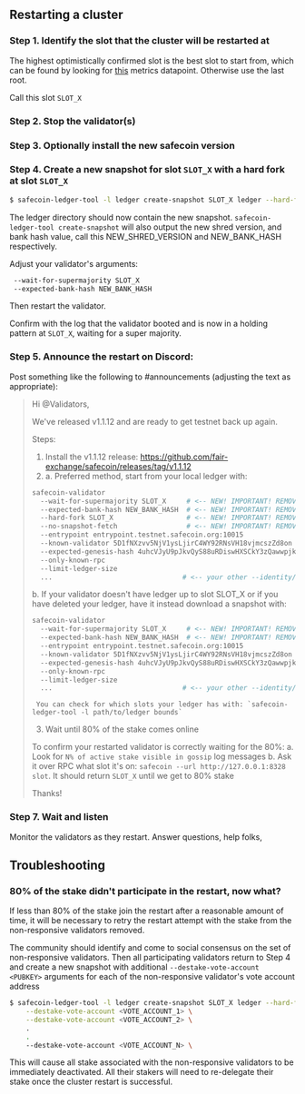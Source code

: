 ## Restarting a cluster

### Step 1. Identify the slot that the cluster will be restarted at

The highest optimistically confirmed slot is the best slot to start from, which
can be found by looking for
[this](https://github.com/fair-exchange/safecoin/blob/0264147d42d506fb888f5c4c021a998e231a3e74/core/src/optimistic_confirmation_verifier.rs#L71)
metrics datapoint. Otherwise use the last root.

Call this slot `SLOT_X`

### Step 2. Stop the validator(s)

### Step 3. Optionally install the new safecoin version

### Step 4. Create a new snapshot for slot `SLOT_X` with a hard fork at slot `SLOT_X`

```bash
$ safecoin-ledger-tool -l ledger create-snapshot SLOT_X ledger --hard-fork SLOT_X
```

The ledger directory should now contain the new snapshot.
`safecoin-ledger-tool create-snapshot` will also output the new shred version, and bank hash value,
call this NEW_SHRED_VERSION and NEW_BANK_HASH respectively.

Adjust your validator's arguments:

```bash
 --wait-for-supermajority SLOT_X
 --expected-bank-hash NEW_BANK_HASH
```

Then restart the validator.

Confirm with the log that the validator booted and is now in a holding pattern at `SLOT_X`, waiting for a super majority.

### Step 5. Announce the restart on Discord:

Post something like the following to #announcements (adjusting the text as appropriate):

> Hi @Validators,
>
> We've released v1.1.12 and are ready to get testnet back up again.
>
> Steps:
>
> 1. Install the v1.1.12 release: https://github.com/fair-exchange/safecoin/releases/tag/v1.1.12
> 2. a. Preferred method, start from your local ledger with:
>
> ```bash
> safecoin-validator
>   --wait-for-supermajority SLOT_X     # <-- NEW! IMPORTANT! REMOVE AFTER THIS RESTART
>   --expected-bank-hash NEW_BANK_HASH  # <-- NEW! IMPORTANT! REMOVE AFTER THIS RESTART
>   --hard-fork SLOT_X                  # <-- NEW! IMPORTANT! REMOVE AFTER THIS RESTART
>   --no-snapshot-fetch                 # <-- NEW! IMPORTANT! REMOVE AFTER THIS RESTART
>   --entrypoint entrypoint.testnet.safecoin.org:10015
>   --known-validator 5D1fNXzvv5NjV1ysLjirC4WY92RNsVH18vjmcszZd8on
>   --expected-genesis-hash 4uhcVJyU9pJkvQyS88uRDiswHXSCkY3zQawwpjk2NsNY
>   --only-known-rpc
>   --limit-ledger-size
>   ...                                # <-- your other --identity/--vote-account/etc arguments
> ```
>
> b. If your validator doesn't have ledger up to slot SLOT_X or if you have deleted your ledger, have it instead download a snapshot with:
>
> ```bash
> safecoin-validator
>   --wait-for-supermajority SLOT_X     # <-- NEW! IMPORTANT! REMOVE AFTER THIS RESTART
>   --expected-bank-hash NEW_BANK_HASH  # <-- NEW! IMPORTANT! REMOVE AFTER THIS RESTART
>   --entrypoint entrypoint.testnet.safecoin.org:10015
>   --known-validator 5D1fNXzvv5NjV1ysLjirC4WY92RNsVH18vjmcszZd8on
>   --expected-genesis-hash 4uhcVJyU9pJkvQyS88uRDiswHXSCkY3zQawwpjk2NsNY
>   --only-known-rpc
>   --limit-ledger-size
>   ...                                # <-- your other --identity/--vote-account/etc arguments
> ```
>
>      You can check for which slots your ledger has with: `safecoin-ledger-tool -l path/to/ledger bounds`
>
> 3. Wait until 80% of the stake comes online
>
> To confirm your restarted validator is correctly waiting for the 80%:
> a. Look for `N% of active stake visible in gossip` log messages
> b. Ask it over RPC what slot it's on: `safecoin --url http://127.0.0.1:8328 slot`. It should return `SLOT_X` until we get to 80% stake
>
> Thanks!

### Step 7. Wait and listen

Monitor the validators as they restart. Answer questions, help folks,

## Troubleshooting

### 80% of the stake didn't participate in the restart, now what?
If less than 80% of the stake join the restart after a reasonable amount of
time, it will be necessary to retry the restart attempt with the stake from the
non-responsive validators removed.

The community should identify and come to social consensus on the set of
non-responsive validators. Then all participating validators return to Step 4
and create a new snapshot with additional `--destake-vote-account <PUBKEY>`
arguments for each of the non-responsive validator's vote account address

```bash
$ safecoin-ledger-tool -l ledger create-snapshot SLOT_X ledger --hard-fork SLOT_X \
    --destake-vote-account <VOTE_ACCOUNT_1> \
    --destake-vote-account <VOTE_ACCOUNT_2> \
    .
    .
    --destake-vote-account <VOTE_ACCOUNT_N> \
```

This will cause all stake associated with the non-responsive validators to be
immediately deactivated. All their stakers will need to re-delegate their stake
once the cluster restart is successful.
